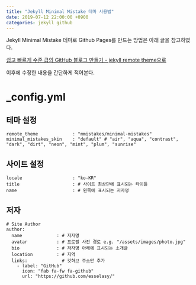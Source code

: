 ```yaml
---
title: "Jekyll Minimal Mistake 테마 사용법"
date: 2019-07-12 22:00:00 +0900
categories: jekyll github
---
```

Jekyll Minimal Mistake 테마로 Github Pages를 만드는 방법은 아래 글을 참고하였다.

[쉽고 빠르게 수준 급의 GitHub 블로그 만들기 - jekyll remote theme으로](https://dreamgonfly.github.io/2018/01/27/jekyll-remote-theme.html)

이후에 수정한 내용을 간단하게 적어본다.

# _config.yml
## 테마 설정
````
remote_theme             : "mmistakes/minimal-mistakes"
minimal_mistakes_skin    : "default" # "air", "aqua", "contrast", "dark", "dirt", "neon", "mint", "plum", "sunrise"
````

## 사이트 설정
````
locale                   : "ko-KR"
title                    : # 사이트 최상단에 표시되는 타이틀
name                     : # 왼쪽에 표시되는 저자명
````

## 저자
````
# Site Author
author:
  name             : # 저자명
  avatar           : # 프로필 사진 경로 e.g. "/assets/images/photo.jpg"
  bio              : # 저자명 아래에 표시되는 소개글
  location         : # 지역
  links:             # 깃허브 주소만 추가
    - label: "GitHub"
      icon: "fab fa-fw fa-github"
      url: "https://github.com/esselasy/"  
````
